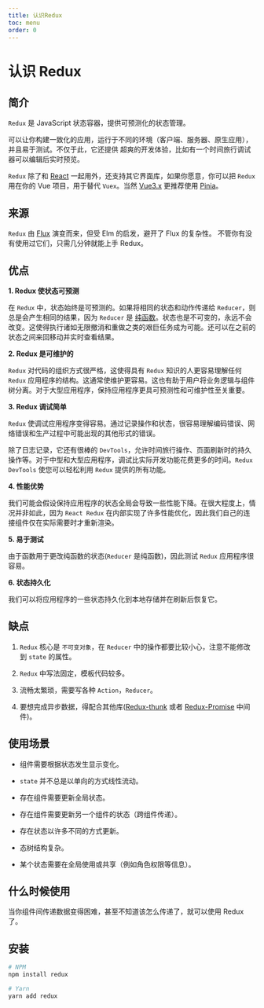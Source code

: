 ```yaml
---
title: 认识Redux
toc: menu
order: 0
---
```


<BackTop></BackTop>

# 认识 Redux

## 简介

`Redux` 是 JavaScript 状态容器，提供可预测化的状态管理。

可以让你构建一致化的应用，运行于不同的环境（客户端、服务器、原生应用），并且易于测试。不仅于此，它还提供 超爽的开发体验，比如有一个时间旅行调试器可以编辑后实时预览。

`Redux` 除了和 [React](/react/) 一起用外，还支持其它界面库，如果你愿意，你可以把 `Redux` 用在你的 Vue 项目，用于替代 `Vuex`。当然 [Vue3.x](/vue3) 更推荐使用 [Pinia](/pinia/)。

## 来源

`Redux` 由 [Flux](http://facebook.github.io/flux/) 演变而来，但受 Elm 的启发，避开了 Flux 的复杂性。 不管你有没有使用过它们，只需几分钟就能上手 Redux。

## 优点

**1. Redux 使状态可预测**

在 `Redux` 中，状态始终是可预测的。如果将相同的状态和动作传递给 `Reducer`，则总是会产生相同的结果，因为 `Reducer` 是 [纯函数](/redux/core_concept#纯函数)。状态也是不可变的，永远不会改变。这使得执行诸如无限撤消和重做之类的艰巨任务成为可能。还可以在之前的状态之间来回移动并实时查看结果。

**2. Redux 是可维护的**

`Redux` 对代码的组织方式很严格，这使得具有 `Redux` 知识的人更容易理解任何 `Redux` 应用程序的结构。这通常使维护更容易。这也有助于用户将业务逻辑与组件树分离。对于大型应用程序，保持应用程序更具可预测性和可维护性至关重要。

**3. Redux 调试简单**

`Redux` 使调试应用程序变得容易。通过记录操作和状态，很容易理解编码错误、网络错误和生产过程中可能出现的其他形式的错误。

除了日志记录，它还有很棒的 `DevTools`，允许时间旅行操作、页面刷新时的持久操作等。对于中型和大型应用程序，调试比实际开发功能花费更多的时间。`Redux DevTools` 使您可以轻松利用 `Redux` 提供的所有功能。

**4. 性能优势**

我们可能会假设保持应用程序的状态全局会导致一些性能下降。在很大程度上，情况并非如此，因为 `React Redux` 在内部实现了许多性能优化，因此我们自己的连接组件仅在实际需要时才重新渲染。

**5. 易于测试**

由于函数用于更改纯函数的状态(`Reducer` 是纯函数)，因此测试 `Redux` 应用程序很容易。

**6. 状态持久化**

我们可以将应用程序的一些状态持久化到本地存储并在刷新后恢复它。

## 缺点

1. `Redux` 核心是 `不可变对象`，在 `Reducer` 中的操作都要比较小心，注意不能修改到 `state` 的属性。

2. `Redux` 中写法固定，模板代码较多。

3. 流畅太繁琐，需要写各种 `Action`，`Reducer`。

4. 要想完成异步数据，得配合其他库([Redux-thunk](https://www.npmjs.com/package/redux-thunk) 或者 [Redux-Promise](https://www.npmjs.com/package/redux-promise) 中间件)。

## 使用场景

- 组件需要根据状态发生显示变化。

- `state` 并不总是以单向的方式线性流动。

- 存在组件需要更新全局状态。

- 存在组件需要更新另一个组件的状态（跨组件传递）。

- 存在状态以许多不同的方式更新。

- 态树结构复杂。

- 某个状态需要在全局使用或共享（例如角色权限等信息）。

## 什么时候使用

<Alert type="info">
  当你组件间传递数据变得困难，甚至不知道该怎么传递了，就可以使用 Redux 了。
</Alert>

## 安装

```bash
# NPM
npm install redux

# Yarn
yarn add redux
```
